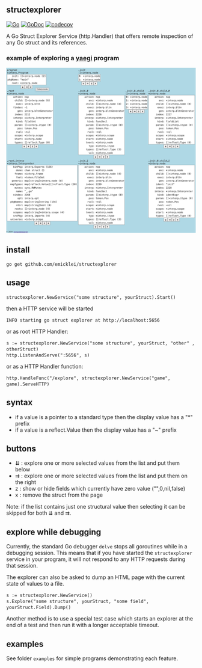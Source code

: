 ## structexplorer

[![Go](https://github.com/emicklei/structexplorer/actions/workflows/go.yml/badge.svg)](https://github.com/emicklei/structexplorer/actions/workflows/go.yml)
[![GoDoc](https://pkg.go.dev/badge/github.com/emicklei/structexplorer)](https://pkg.go.dev/github.com/emicklei/structexplorer)
[![codecov](https://codecov.io/gh/emicklei/structexplorer/branch/main/graph/badge.svg)](https://codecov.io/gh/emicklei/structexplorer)

A Go Struct Explorer Service (http.Handler) that offers remote inspection of any Go struct and its references.

### example of exploring a [yaegi](https://github.com/traefik/yaegi) program

![program](./doc/explore_yaegi.png "Yaegi explore")

## install

    go get github.com/emicklei/structexplorer

## usage

    structexplorer.NewService("some structure", yourStruct).Start()

then a HTTP service will be started

    INFO starting go struct explorer at http://localhost:5656

or as root HTTP Handler:

    s := structexplorer.NewService("some structure", yourStruct, "other" , otherStruct)
    http.ListenAndServe(":5656", s)

or as a HTTP Handler function:

    http.HandleFunc("/explore", structexplorer.NewService("game", game).ServeHTTP)

## syntax

- if a value is a pointer to a standard type then the display value has a "*" prefix
- if a value is a reflect.Value then the display value has a "~" prefix

## buttons

- ⇊ : explore one or more selected values from the list and put them below
- ⇉ : explore one or more selected values from the list and put them on the right
- z : show or hide fields which currently have zero value ("",0,nil,false)
- x : remove the struct from the page

Note: if the list contains just one structural value then selecting it can be skipped for both ⇊ and ⇉.

## explore while debugging

Currently, the standard Go debugger `delve` stops all goroutines while in a debugging session.
This means that if you have started the `structexplorer` service in your program, it will not respond to any HTTP requests during that session.

The explorer can also be asked to dump an HTML page with the current state of values to a file.

    s := structexplorer.NewService()
    s.Explore("some structure", yourStruct, "some field", yourStruct.Field).Dump()

Another method is to use a special test case which starts an explorer at the end of a test and then run it with a longer acceptable timeout.

## examples

See folder `examples` for simple programs demonstrating each feature.
